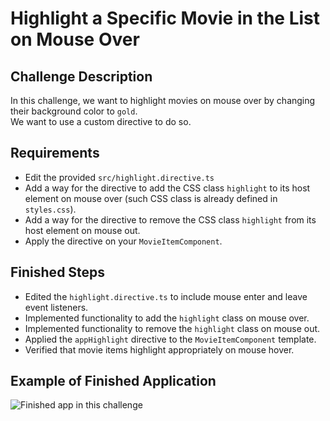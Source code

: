 # Highlight a Specific Movie in the List on Mouse Over

## Challenge Description
In this challenge, we want to highlight movies on mouse over by changing their background color to `gold`.  
We want to use a custom directive to do so.

## Requirements
- Edit the provided `src/highlight.directive.ts`
- Add a way for the directive to add the CSS class `highlight` to its host element on mouse over (such CSS class is already defined in `styles.css`).
- Add a way for the directive to remove the CSS class `highlight` from its host element on mouse out.
- Apply the directive on your `MovieItemComponent`.

## Finished Steps
- Edited the `highlight.directive.ts` to include mouse enter and leave event listeners.
- Implemented functionality to add the `highlight` class on mouse over.
- Implemented functionality to remove the `highlight` class on mouse out.
- Applied the `appHighlight` directive to the `MovieItemComponent` template.
- Verified that movie items highlight appropriately on mouse hover.

## Example of Finished Application

![Finished app in this challenge](https://images.certificates.dev/chapter41-screenshot.gif)

